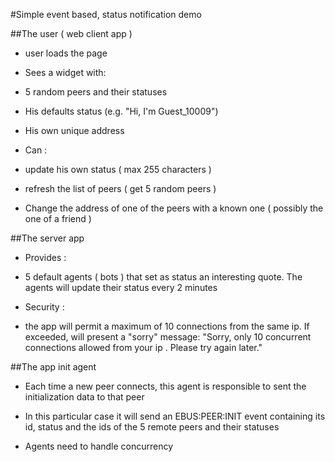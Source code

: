 
#Simple event based, status notification demo


##The user ( web client app )

* user loads the page

* Sees a widget with:
 * 5 random peers and their statuses
 * His defaults status (e.g. "Hi, I'm Guest_10009")
 * His own unique address
 
* Can : 
 * update his own status ( max 255 characters )
 * refresh the list of peers ( get 5 random peers )
 * Change the address of one of the peers with a known one ( possibly the one of a friend )
 
##The server app

* Provides :
 * 5 default agents ( bots ) that set as status an interesting quote. The agents will update their status every 2 minutes
 
* Security : 
 * the app will permit a maximum of 10 connections from the same ip. If exceeded, will present a "sorry" message: "Sorry, only 10 concurrent connections allowed from your ip <ip>. Please try again later." 
 
 
 
 
 
##The app init agent

* Each time a new peer connects, this agent is responsible to sent the initialization data to that peer
* In this particular case it will send an EBUS:PEER:INIT event containing its id, status and the ids of the 5 remote 
peers and their statuses

* Agents need to handle concurrency

 